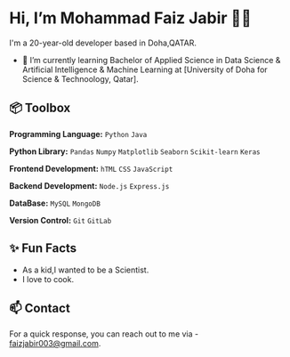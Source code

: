 #  Hi, I’m Mohammad Faiz Jabir 👋🏽  

I'm a 20-year-old developer based in Doha,QATAR.

- 🌱 I’m currently learning Bachelor of Applied Science in Data Science & Artificial Intelligence & Machine Learning at [University of Doha for Science & Technoology, Qatar].

  
## 📦 Toolbox

**Programming Language:** `Python` `Java` 
 
**Python Library:** `Pandas` `Numpy` `Matplotlib` `Seaborn` `Scikit-learn` `Keras`  

**Frontend Development:** `hTML` `CSS` `JavaScript` 

**Backend Development:** `Node.js` `Express.js` 

**DataBase:** `MySQL` `MongoDB` 

**Version Control:** `Git` `GitLab` 


## ✨ Fun Facts

- As a kid,I wanted to be a Scientist.
- I love to cook.


## 📫 Contact

For a quick response, you can reach out to me via - faizjabir003@gmail.com.




